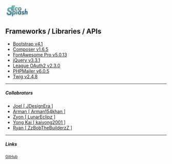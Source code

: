 <img src="assets/img/logo/ecosplash_colored.png" />

Frameworks / Libraries / APIs
------
* [Bootstrap v4.1](https://getbootstrap.com/)
* [Composer v1.6.5](https://getcomposer.org/)
* [FontAwesome Pro v5.0.13](https://fontawesome.com/)
* [jQuery v3.3.1](https://jquery.com/)
* [League OAuth2 v2.3.0](https://github.com/thephpleague/oauth2-client)
* [PHPMailer v6.0.5](https://github.com/PHPMailer/PHPMailer)
* [Twig v2.4.8](https://twig.symfony.com/)

------
##### Collabrators
* [Joel [ JDesignEra ]](https://github.com/JDesignEra)
* [Arman [ Arman154khan ]](https://github.com/Arman154khan)
* [Zyon [ LunarEclipz ]](https://github.com/LunarEclipz)
* [Yong Kai [ kaiyong2001 ]](https://github.com/kaiyong2001)
* [Ryan [ ZzBobTheBuilderzZ ]](https://github.com/ZzBobTheBuilderzZ)

------
##### Links
<sup><a href="https://github.com/JDesignEra/ecosplash">GitHub</a></sup>